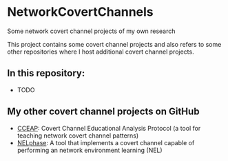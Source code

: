 # NetworkCovertChannels
Some network covert channel projects of my own research

This project contains some covert channel projects and also refers to some other repositories where I host additional covert channel projects.

## In this repository:

- TODO

## My other covert channel projects on GitHub

- [CCEAP](https://github.com/cdpxe/CCEAP): Covert Channel Educational Analysis Protocol (a tool for teaching network covert channel patterns)
- [NELphase](https://github.com/cdpxe/NELphase): A tool that implements a covert channel capable of performing an network environment learning (NEL)
